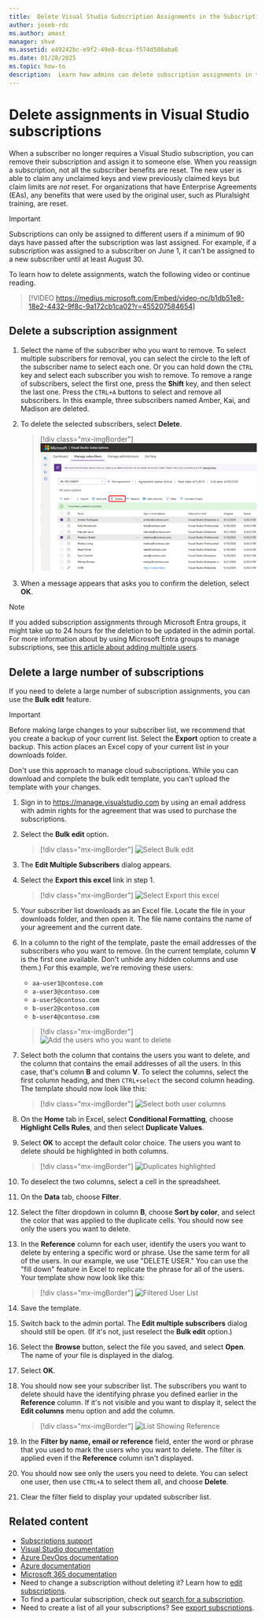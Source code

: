 ```yaml
---
title:  Delete Visual Studio Subscription Assignments in the Subscriptions Admin Portal
author: joseb-rdc
ms.author: amast
manager: shve
ms.assetid: e49242bc-e9f2-49e8-8caa-f574d508aba6
ms.date: 01/28/2025
ms.topic: how-to
description:  Learn how admins can delete subscription assignments in the Visual Studio Subscriptions Admin Portal.
---
```


# Delete assignments in Visual Studio subscriptions

When a subscriber no longer requires a Visual Studio subscription, you can remove their subscription and assign it to someone else. When you reassign a subscription, not all the subscriber benefits are reset. The new user is able to claim any unclaimed keys and view previously claimed keys but claim limits are *not* reset. For organizations that have Enterprise Agreements (EAs), any benefits that were used by the original user, such as Pluralsight training, are reset.

> [!IMPORTANT]
> Subscriptions can only be assigned to different users if a minimum of 90 days have passed after the subscription was last assigned. For example, if a subscription was assigned to a subscriber on June 1, it can't be assigned to a new subscriber until at least August 30.

To learn how to delete assignments, watch the following video or continue reading.

> [!VIDEO https://medius.microsoft.com/Embed/video-nc/b1db51e8-18e2-4432-9f8c-9a172cb1ca02?r=455207584654]

## Delete a subscription assignment

1. Select the name of the subscriber who you want to remove. To select multiple subscribers for removal, you can select the circle to the left of the subscriber name to select each one. Or you can hold down the `CTRL` key and select each subscriber you wish to remove. To remove a range of subscribers, select the first one, press the **Shift** key, and then select the last one. Press the `CTRL+A` buttons to select and remove all subscribers. In this example, three subscribers named Amber, Kai, and Madison are deleted.
2. To delete the selected subscribers, select **Delete**.

   > [!div class="mx-imgBorder"]
   > ![Delete subscribers](_img/delete-license/delete-subscribers.png "Screenshot of manage subscribers page in the admin portal. The Delete menu option is highlighted.")

3. When a message appears that asks you to confirm the deletion, select **OK**.

> [!NOTE]
> If you added subscription assignments through Microsoft Entra groups, it might take up to 24 hours for the deletion to be updated in the admin portal. For more information about by using Microsoft Entra groups to manage subscriptions, see [this article about adding multiple users](assign-license-bulk.md#use-entra-id-groups-to-assign-subscriptions).

## Delete a large number of subscriptions

If you need to delete a large number of subscription assignments, you can use the **Bulk edit** feature.

  > [!IMPORTANT]
  > Before making large changes to your subscriber list, we recommend that you create a backup of your current list. Select the **Export** option to create a backup. This action places an Excel copy of your current list in your downloads folder.
 > 
 > Don't use this approach to manage cloud subscriptions. While you can download and complete the bulk edit template, you can't upload the template with your changes.

1. Sign in to <https://manage.visualstudio.com> by using an email address with admin rights for the agreement that was used to purchase the subscriptions.
0. Select the **Bulk edit** option.
   > [!div class="mx-imgBorder"]
   > ![Select Bulk edit](_img/delete-license/bulk-edit-select.png "Screenshot of manage subscribers page in the admin portal. The Bulk edit menu option is highlighted.")

0. The **Edit Multiple Subscribers** dialog appears.
0. Select the **Export this excel** link in step 1.
   > [!div class="mx-imgBorder"]
   > ![Select Export this excel](_img/delete-license/export-this-excel-select.png "Screenshot of Edit multiple subscribers dialog. The Export this excel link in the first step is highlighted.")

0. Your subscriber list downloads as an Excel file. Locate the file in your downloads folder, and then open it. The file name contains the name of your agreement and the current date.
0. In a column to the right of the template, paste the email addresses of the subscribers who you want to remove. (In the current template, column **V** is the first one available. Don't unhide any hidden columns and use them.) For this example, we're removing these users:
    * `aa-user1@contoso.com`
    * `a-user3@contoso.com`
    * `a-user5@contoso.com`
    * `b-user2@contoso.com`
    * `b-user4@contoso.com`

   > [!div class="mx-imgBorder"]
   > ![Add the users who you want to delete](_img/delete-license/user-list-added.png "Screenshot of bulk edit template that shows the users who you want to delete listed in the right-most column. The list of users is highlighted.")

0. Select both the column that contains the users you want to delete, and the column that contains the email addresses of all the users. In this case, that's column **B** and column **V**. To select the columns, select the first column heading, and then `CTRL+select` the second column heading. The template should now look like this:
   > [!div class="mx-imgBorder"]
   > ![Select both user columns](_img/delete-license/columns-selected.png "Screenshot of bulk edit template that shows the columns for all users with the users who you want to delete selected.")

0. On the **Home** tab in Excel, select **Conditional Formatting**, choose **Highlight Cells Rules**, and then select **Duplicate Values**.
0. Select **OK** to accept the default color choice. The users you want to delete should be highlighted in both columns.
   > [!div class="mx-imgBorder"]
   > ![Duplicates highlighted](_img/delete-license/duplicates-highlighted.png "Screenshot of bulk edit template that shows the columns for all users and the users who you want to delete selected. The user names that you want to delete are highlighted.")

0. To deselect the two columns, select a cell in the spreadsheet.
0. On the **Data** tab, choose **Filter**.
0. Select the filter dropdown in column **B**, choose **Sort by color**, and select the color that was applied to the duplicate cells. You should now see only the users you want to delete.
0. In the **Reference** column for each user, identify the users you want to delete by entering a specific word or phrase. Use the same term for all of the users. In our example, we use "DELETE USER." You can use the "fill down" feature in Excel to replicate the phrase for all of the users. Your template show now look like this:
   > [!div class="mx-imgBorder"]
   > ![Filtered User List](_img/delete-license/reference-added.png "Screenshot of template that shows the columns filtered by color. The phrase Delete User has been added to the reference field for each user.")

0. Save the template.
0. Switch back to the admin portal. The **Edit multiple subscribers** dialog should still be open. (If it's not, just reselect the **Bulk edit** option.)
0. Select the **Browse** button, select the file you saved, and select **Open**. The name of your file is displayed in the dialog.
0. Select **OK**.
0. You should now see your subscriber list. The subscribers you want to delete should have the identifying phrase you defined earlier in the **Reference** column. If it's not visible and you want to display it, select the **Edit columns** menu option and add the column.
   > [!div class="mx-imgBorder"]
   > ![List Showing Reference](_img/delete-license/reference-list.png "Screenshot of subscriber list in the admin portal showing the addition of the reference term marking the users you want to delete.")

0. In the **Filter by name, email or reference** field, enter the word or phrase that you used to mark the users who you want to delete. The filter is applied even if the **Reference** column isn't displayed.
0. You should now see only the users you need to delete. You can select one user, then use `CTRL+A` to select them all, and choose **Delete**.
0. Clear the filter field to display your updated subscriber list.

## Related content

* [Subscriptions support](https://aka.ms/vsadminhelp)
* [Visual Studio documentation](/visualstudio/)
* [Azure DevOps documentation](/azure/devops/)
* [Azure documentation](/azure/)
* [Microsoft 365 documentation](/microsoft-365/)
* Need to change a subscription without deleting it? Learn how to [edit subscriptions](edit-license.md).
* To find a particular subscription, check out [search for a subscription](search-license.md).
* Need to create a list of all your subscriptions? See [export subscriptions](exporting-subscriptions.md).
